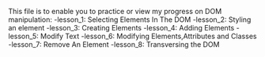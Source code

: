 This file is to enable you to practice or view my progress on DOM manipulation:
    -lesson_1: Selecting Elements In The DOM
    -lesson_2: Styling an element
    -lesson_3: Creating Elements
    -lesson_4: Adding Elements
    -lesson_5: Modify Text
    -lesson_6: Modifying Elements,Attributes and Classes
    -lesson_7: Remove An Element
    -lesson_8: Transversing the DOM
